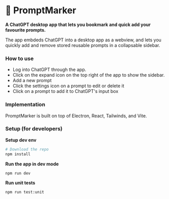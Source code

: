 # 🔖 PromptMarker 

**A ChatGPT desktop app that lets you bookmark and quick add your favourite prompts.**

The app embdeds ChatGPT into a desktop app as a webview, and lets you quickly add and remove stored reusable prompts in a collapsable sidebar. 

### How to use 
- Log into ChatGPT through the app. 
- Click on the expand icon on the top right of the app to show the sidebar. 
- Add a new prompt 
- Click the settings icon on a prompt to edit or delete it 
- Click on a prompt to add it to ChatGPT's input box

### Implementation
PromptMarker is built on top of Electron, React, Tailwinds, and Vite. 

### Setup (for developers)
**Setup dev env**
```bash
# Download the repo
npm install
```
**Run the app in dev mode**
```bash
npm run dev
```
**Run unit tests**
```bash
npm run test:unit
```

